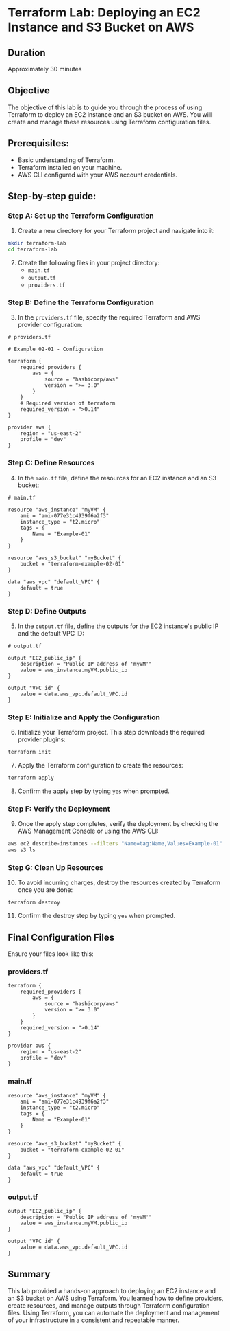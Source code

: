 # Terraform Lab: Deploying an EC2 Instance and S3 Bucket on AWS

## Duration

Approximately 30 minutes

## Objective

The objective of this lab is to guide you through the process of using Terraform to deploy an EC2 instance and an S3 bucket on AWS. You will create and manage these resources using Terraform configuration files.

## Prerequisites:

- Basic understanding of Terraform.
- Terraform installed on your machine.
- AWS CLI configured with your AWS account credentials.

## Step-by-step guide:

### Step A: Set up the Terraform Configuration

1. Create a new directory for your Terraform project and navigate into it:

```bash
mkdir terraform-lab
cd terraform-lab
```

2. Create the following files in your project directory:
    - `main.tf`
    - `output.tf`
    - `providers.tf`

### Step B: Define the Terraform Configuration

3. In the `providers.tf` file, specify the required Terraform and AWS provider configuration:

```hcl
# providers.tf

# Example 02-01 - Configuration

terraform {
    required_providers {
        aws = {
            source = "hashicorp/aws"
            version = ">= 3.0"
        }     
    }
    # Required version of terraform
    required_version = ">0.14"
}

provider aws {
    region = "us-east-2"
    profile = "dev"
}
```

### Step C: Define Resources

4. In the `main.tf` file, define the resources for an EC2 instance and an S3 bucket:

```hcl
# main.tf

resource "aws_instance" "myVM" {
    ami = "ami-077e31c4939f6a2f3"
    instance_type = "t2.micro"
    tags = {
        Name = "Example-01"
    }
}

resource "aws_s3_bucket" "myBucket" {
    bucket = "terraform-example-02-01"
}

data "aws_vpc" "default_VPC" {
    default = true
}
```

### Step D: Define Outputs

5. In the `output.tf` file, define the outputs for the EC2 instance's public IP and the default VPC ID:

```hcl
# output.tf

output "EC2_public_ip" {
    description = "Public IP address of 'myVM'"
    value = aws_instance.myVM.public_ip 
}

output "VPC_id" {
    value = data.aws_vpc.default_VPC.id
}
```

### Step E: Initialize and Apply the Configuration

6. Initialize your Terraform project. This step downloads the required provider plugins:

```bash
terraform init
```

7. Apply the Terraform configuration to create the resources:

```bash
terraform apply
```

8. Confirm the apply step by typing `yes` when prompted.

### Step F: Verify the Deployment

9. Once the apply step completes, verify the deployment by checking the AWS Management Console or using the AWS CLI:

```bash
aws ec2 describe-instances --filters "Name=tag:Name,Values=Example-01"
aws s3 ls
```

### Step G: Clean Up Resources

10. To avoid incurring charges, destroy the resources created by Terraform once you are done:

```bash
terraform destroy
```

11. Confirm the destroy step by typing `yes` when prompted.

## Final Configuration Files

Ensure your files look like this:

### providers.tf

```hcl
terraform {
    required_providers {
        aws = {
            source = "hashicorp/aws"
            version = ">= 3.0"
        }     
    }
    required_version = ">0.14"
}

provider aws {
    region = "us-east-2"
    profile = "dev"
}
```

### main.tf

```hcl
resource "aws_instance" "myVM" {
    ami = "ami-077e31c4939f6a2f3"
    instance_type = "t2.micro"
    tags = {
        Name = "Example-01"
    }
}

resource "aws_s3_bucket" "myBucket" {
    bucket = "terraform-example-02-01"
}

data "aws_vpc" "default_VPC" {
    default = true
}
```

### output.tf

```hcl
output "EC2_public_ip" {
    description = "Public IP address of 'myVM'"
    value = aws_instance.myVM.public_ip 
}

output "VPC_id" {
    value = data.aws_vpc.default_VPC.id
}
```

## Summary

This lab provided a hands-on approach to deploying an EC2 instance and an S3 bucket on AWS using Terraform. You learned how to define providers, create resources, and manage outputs through Terraform configuration files. Using Terraform, you can automate the deployment and management of your infrastructure in a consistent and repeatable manner.